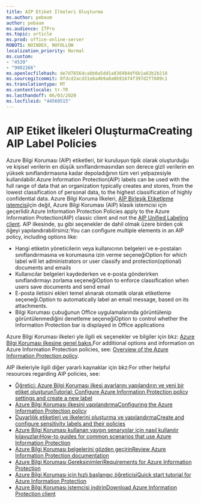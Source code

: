 ```yaml
---
title: AIP Etiket İlkeleri Oluşturma
ms.author: pebaum
author: pebaum
ms.audience: ITPro
ms.topic: article
ms.prod: office-online-server
ROBOTS: NOINDEX, NOFOLLOW
localization_priority: Normal
ms.custom:
- "4539"
- "9002266"
ms.openlocfilehash: de7d76564cabb0a5dd1a836984df6b1a63b2b218
ms.sourcegitcommit: 8fdcd2acd31e8a4b9a8a0b91674f397d2f7889c1
ms.translationtype: MT
ms.contentlocale: tr-TR
ms.lasthandoff: 06/03/2020
ms.locfileid: "44569515"
---
```

# <a name="creating-aip-label-policies"></a><span data-ttu-id="7adee-102">AIP Etiket İlkeleri Oluşturma</span><span class="sxs-lookup"><span data-stu-id="7adee-102">Creating AIP Label Policies</span></span>

<span data-ttu-id="7adee-103">Azure Bilgi Koruması (AIP) etiketleri, bir kuruluşun tipik olarak oluşturduğu ve kişisel verilerin en düşük sınıflandırmasından son derece gizli verilerin en yüksek sınıflandırmasına kadar depoladığının tüm veri yelpazesiyle kullanılabilir.</span><span class="sxs-lookup"><span data-stu-id="7adee-103">Azure Information Protection(AIP) labels can be used with the full range of data that an organization typically creates and stores, from the lowest classification of personal data, to the highest classification of highly confidential data.</span></span> <span data-ttu-id="7adee-104">Azure Bilgi Koruma İlkeleri, [AIP Birleşik Etiketleme istemcisi](https://docs.microsoft.com/azure/information-protection/rms-client/unifiedlabelingclient-version-release-history)için değil, Azure Bilgi Koruması (AIP) klasik istemcisi için geçerlidir.</span><span class="sxs-lookup"><span data-stu-id="7adee-104">Azure Information Protection Policies apply to the Azure Information Protection(AIP) classic client and not the  [AIP Unified Labeling client](https://docs.microsoft.com/azure/information-protection/rms-client/unifiedlabelingclient-version-release-history).</span></span> <span data-ttu-id="7adee-105">AIP ilkesinde, şu gibi seçenekler de dahil olmak üzere birden çok öğeyi yapılandırabilirsiniz:</span><span class="sxs-lookup"><span data-stu-id="7adee-105">You can configure multiple elements in an AIP policy, including options like:</span></span>

- <span data-ttu-id="7adee-106">Hangi etiketin yöneticilerin veya kullanıcının belgeleri ve e-postaları sınıflandırmasına ve korumasına izin verme seçeneği</span><span class="sxs-lookup"><span data-stu-id="7adee-106">Option for which label will let administrators or user classify and protection(optional) documents and emails</span></span>
- <span data-ttu-id="7adee-107">Kullanıcılar belgeleri kaydederken ve e-posta gönderirken sınıflandırmayı zorlama seçeneği</span><span class="sxs-lookup"><span data-stu-id="7adee-107">Option to enforce classification when users save documents and send email</span></span>
- <span data-ttu-id="7adee-108">E-posta iletisini ekleri temel alınarak otomatik olarak etiketleme seçeneği.</span><span class="sxs-lookup"><span data-stu-id="7adee-108">Option to automatically label an email message, based on its attachments.</span></span>
- <span data-ttu-id="7adee-109">Bilgi Koruması çubuğunun Office uygulamalarında görüntülenip görüntülenmediğini denetleme seçeneği</span><span class="sxs-lookup"><span data-stu-id="7adee-109">Option to control whether the Information Protection bar is displayed in Office applications</span></span>

<span data-ttu-id="7adee-110">Azure Bilgi Koruması ilkeleri yle ilgili ek seçenekler ve bilgiler için bkz: [Azure Bilgi Koruması ilkesine genel bakış.](https://docs.microsoft.com/azure/information-protection/overview-policy)</span><span class="sxs-lookup"><span data-stu-id="7adee-110">For additional options and information on Azure Information Protection policies, see: [Overview of the Azure Information Protection policy](https://docs.microsoft.com/azure/information-protection/overview-policy).</span></span>  

<span data-ttu-id="7adee-111">AIP ilkeleriyle ilgili diğer yararlı kaynaklar için bkz:</span><span class="sxs-lookup"><span data-stu-id="7adee-111">For other helpful resources regarding AIP policies, see:</span></span>

- [<span data-ttu-id="7adee-112">Öğretici: Azure Bilgi Koruması ilkesi ayarlarını yapılandırın ve yeni bir etiket oluşturun</span><span class="sxs-lookup"><span data-stu-id="7adee-112">Tutorial: Configure Azure Information Protection policy settings and create a new label</span></span>](https://docs.microsoft.com/azure/information-protection/infoprotect-quick-start-tutorial)  
- [<span data-ttu-id="7adee-113">Azure Bilgi Koruması ilkesini yapılandırma</span><span class="sxs-lookup"><span data-stu-id="7adee-113">Configuring the Azure Information Protection policy</span></span>](https://docs.microsoft.com/azure/information-protection/configure-policy)  
- [<span data-ttu-id="7adee-114">Duyarlılık etiketleri ve ilkelerini oluşturma ve yapılandırma</span><span class="sxs-lookup"><span data-stu-id="7adee-114">Create and configure sensitivity labels and their policies</span></span>](https://docs.microsoft.com/microsoft-365/compliance/create-sensitivity-labels)  
- [<span data-ttu-id="7adee-115">Azure Bilgi Koruması kullanan yaygın senaryolar için nasıl kullanılır kılavuzları</span><span class="sxs-lookup"><span data-stu-id="7adee-115">How-to guides for common scenarios that use Azure Information Protection</span></span>](https://docs.microsoft.com/azure/information-protection/how-to-guides)  
- [<span data-ttu-id="7adee-116">Azure Bilgi Koruması belgelerini gözden geçirin</span><span class="sxs-lookup"><span data-stu-id="7adee-116">Review Azure Information Protection documentation</span></span>](https://docs.microsoft.com/azure/information-protection/what-is-information-protection)  
- [<span data-ttu-id="7adee-117">Azure Bilgi Koruması Gereksinimleri</span><span class="sxs-lookup"><span data-stu-id="7adee-117">Requirements for Azure Information Protection</span></span>](https://docs.microsoft.com/azure/information-protection/get-started/requirements)  
- [<span data-ttu-id="7adee-118">Azure Bilgi Koruması için hızlı başlangıç öğreticisi</span><span class="sxs-lookup"><span data-stu-id="7adee-118">Quick start tutorial for Azure Information Protection</span></span>](https://docs.microsoft.com/azure/information-protection/get-started/infoprotect-quick-start-tutorial)  
- [<span data-ttu-id="7adee-119">Azure Bilgi Koruması istemcisi indirin</span><span class="sxs-lookup"><span data-stu-id="7adee-119">Download Azure Information Protection client</span></span>](https://www.microsoft.com/download/details.aspx?id=53018)